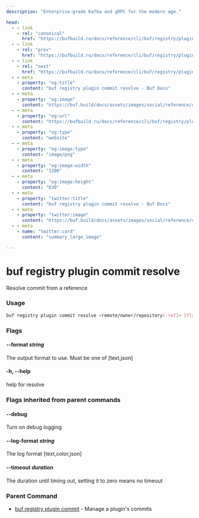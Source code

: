 ```yaml
---
description: "Enterprise-grade Kafka and gRPC for the modern age."

head:
  - - link
    - rel: "canonical"
      href: "https://bufbuild.ru/docs/reference/cli/buf/registry/plugin/commit/resolve/"
  - - link
    - rel: "prev"
      href: "https://bufbuild.ru/docs/reference/cli/buf/registry/plugin/commit/list/"
  - - link
    - rel: "next"
      href: "https://bufbuild.ru/docs/reference/cli/buf/registry/plugin/label/"
  - - meta
    - property: "og:title"
      content: "buf registry plugin commit resolve - Buf Docs"
  - - meta
    - property: "og:image"
      content: "https://buf.build/docs/assets/images/social/reference/cli/buf/registry/plugin/commit/resolve.png"
  - - meta
    - property: "og:url"
      content: "https://bufbuild.ru/docs/reference/cli/buf/registry/plugin/commit/resolve/"
  - - meta
    - property: "og:type"
      content: "website"
  - - meta
    - property: "og:image:type"
      content: "image/png"
  - - meta
    - property: "og:image:width"
      content: "1200"
  - - meta
    - property: "og:image:height"
      content: "630"
  - - meta
    - property: "twitter:title"
      content: "buf registry plugin commit resolve - Buf Docs"
  - - meta
    - property: "twitter:image"
      content: "https://buf.build/docs/assets/images/social/reference/cli/buf/registry/plugin/commit/resolve.png"
  - - meta
    - name: "twitter:card"
      content: "summary_large_image"

---
```


# buf registry plugin commit resolve

Resolve commit from a reference

### Usage

```sh
buf registry plugin commit resolve <remote/owner/repository[:ref]> [flags]
```

### Flags

#### \--format _string_

The output format to use. Must be one of \[text,json\]

#### \-h, --help

help for resolve

### Flags inherited from parent commands

#### \--debug

Turn on debug logging

#### \--log-format _string_

The log format \[text,color,json\]

#### \--timeout _duration_

The duration until timing out, setting it to zero means no timeout

### Parent Command

- [buf registry plugin commit](../) - Manage a plugin's commits
